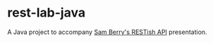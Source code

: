 rest-lab-java
=============

A Java project to accompany [Sam Berry's RESTish API](http://goo.gl/BFDKcs) presentation.
